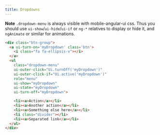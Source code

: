 ```yaml
---
title: Dropdowns
---
```


**Note** `.dropdown-menu` is always visible with mobile-angular-ui css. Thus you should use `ui-show`/`ui-hide`/`ui-if` or `ng-*` relatives to display or hide it, and `ngAnimate` or similar for animations.

``` html
<div class="btn-group">
  <a ui-turn-on='myDropdown' class='btn'>
    <i class="fa fa-ellipsis-v"></i>
  </a>
  <ul 
    class="dropdown-menu"
    ui-outer-click="Ui.turnOff('myDropdown')"
    ui-outer-click-if="Ui.active('myDropdown')"
    role="menu"
    ui-show="myDropdown" 
    ui-state="myDropdown"
    ui-turn-off="myDropdown">

    <li><a>Action</a></li>
    <li><a>Another action</a></li>
    <li><a>Something else here</a></li>
    <li class="divider"></li>
    <li><a>Separated link</a></li>
  </ul>
</div>
```
